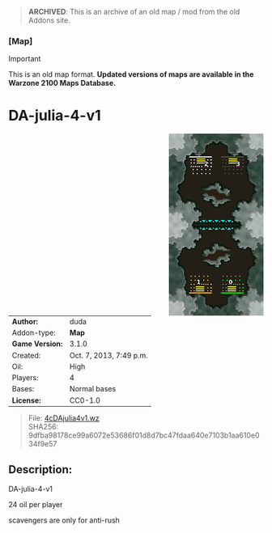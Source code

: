 > **ARCHIVED**: This is an archive of an old map / mod from the old Addons site.

### [Map]

> [!IMPORTANT]
> This is an old map format. **Updated versions of maps are available in the Warzone 2100 Maps Database.**

# DA-julia-4-v1

<img src="./preview.jpg" align="right" />

| | |
| - | - |
| __Author:__ | duda |
| Addon-type: | __Map__ |
| __Game Version:__ | 3.1.0 |
| Created: | Oct. 7, 2013, 7:49 p.m. |
| Oil: | High |
| Players: | 4 |
| Bases: | Normal bases |
| __License:__ | CC0-1.0 |

> File: [4cDAjulia4v1.wz](https://github.com/Warzone2100/old-addons-site/raw/main/assets/237/4cDAjulia4v1.wz)  
> SHA256: 9dfba98178ce99a6072e53686f01d8d7bc47fdaa640e7103b1aa610e034f9e57

## Description:

DA-julia-4-v1

24 oil per player 

scavengers are only for anti-rush

